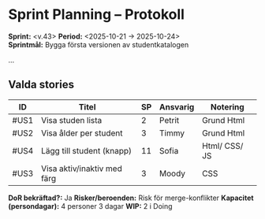 # Sprint Planning – Protokoll

**Sprint:** <v.43> 
**Period:** <2025-10-21 → 2025-10-24>  
**Sprintmål:** Bygga första versionen av studentkatalogen

…

## Valda stories
| ID        |      Titel |      SP |    Ansvarig |        Notering |
|-----------|------------|---------|-------------|-----------------|
| #US1  | Visa studen lista| 2  |  Petrit  |   Grund Html     |
| #US2 | Visa ålder per student| 3 |  Timmy     |   Grund Html  |
| #US4| Lägg till student (knapp)| 11 |  Sofia    |   Html/ CSS/ JS |
| #US3|Visa aktiv/inaktiv med färg | 3 |  Moody    |   CSS      |

**DoR bekräftad?:** Ja 
**Risker/beroenden:** Risk för merge-konflikter 
**Kapacitet (persondagar):** 4 personer 3 dagar
**WIP:** 2 i Doing
